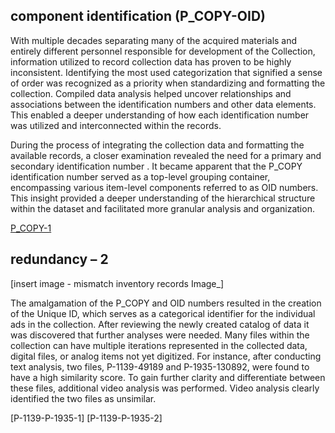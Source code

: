 ## component identification (P_COPY-OID)

With multiple decades separating many of the acquired materials and entirely different personnel responsible for development of the Collection, information utilized to record collection data has proven to be highly inconsistent. Identifying the most used categorization that signified a sense of order was recognized as a priority when standardizing and formatting the collection. Compiled data analysis helped uncover relationships and associations between the identification numbers and other data elements. This enabled a deeper understanding of how each identification number was utilized and interconnected within the records.

During the process of integrating the collection data and formatting the available records, a closer examination revealed the need for a primary and secondary identification number . It became apparent that the P_COPY identification number served as a top-level grouping container, encompassing various item-level components referred to as OID numbers. This insight provided a deeper understanding of the hierarchical structure within the dataset and facilitated more granular analysis and organization.

[P_COPY-1](https://github.com/prys0000/political-commercial-collection-archives/blob/main/images/P_COPY-1.jpg) 

## redundancy – 2

[insert image - mismatch inventory records Image_]

The amalgamation of the P_COPY and OID numbers resulted in the creation of the Unique ID, which serves as a categorical identifier for the individual ads in the collection. After reviewing the newly created catalog of data it was discovered that further analyses were needed. Many files within the collection can have multiple iterations represented in the collected data, digital files, or analog items not yet digitized. 
For instance, after conducting text analysis, two files, P-1139-49189 and P-1935-130892, were found to have a high similarity score. To gain further clarity and differentiate between these files, additional video analysis was performed. Video analysis clearly identified the two files as unsimilar. 

[P-1139-P-1935-1]
[P-1139-P-1935-2]
